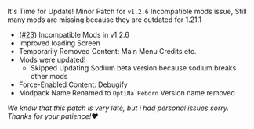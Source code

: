 It's Time for Update! Minor Patch for `v1.2.6` Incompatible mods issue, Still many mods are missing because they are outdated for 1.21.1

- ([#23](https://github.com/OptiNa-Team/OptiNa-Reborn/issues/23)) Incompatible Mods in v1.2.6
- Improved loading Screen
- Temporarily Removed Content: Main Menu Credits etc.
- Mods were updated!
  - Skipped Updating Sodium beta version because sodium breaks other mods
- Force-Enabled Content: Debugify
- Modpack Name Renamed to `OptiNa Reborn` Version name removed

_We knew that this patch is very late, but i had personal issues sorry. Thanks for your patience!❤️_
